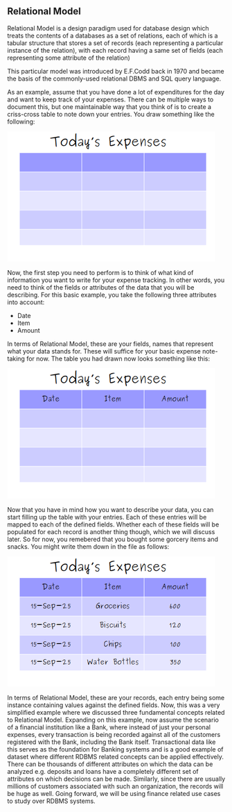 ## Relational Model
Relational Model is a design paradigm used for database design which treats the contents of a databases as a set of relations, each of which is a tabular structure that stores a set of records (each representing a particular instance of the relation), with each record having a same set of fields (each representing some attribute of the relation)

This particular model was introduced by E.F.Codd back in 1970 and became the basis of the commonly-used relational DBMS and SQL query language. 

As an example, assume that you have done a lot of expenditures for the day and want to keep track of your expenses. There can be multiple ways to document this, but one maintainable way that you think of is to create a criss-cross table to note down your entries. You draw something like the following:

![rdbms_relation](../src_images/rdbms_relation.png)

Now, the first step you need to perform is to think of what kind of information you want to write for your expense tracking. In other words, you need to think of the fields or attributes of the data that you will be describing. For this basic example, you take the following three attributes into account:

 - Date 
 - Item
 - Amount

In terms of Relational Model, these are your fields, names that represent what your data stands for. These will suffice for your basic expense note-taking for now. The table you had drawn now looks something like this:

![rdbms_fields](../src_images/rdbms_fields.png)

Now that you have in mind how you want to describe your data, you can start filling up the table with your entries. Each of these entries will be mapped to each of the defined fields. Whether each of these fields will be populated for each record is another thing though, which we will discuss later. So for now, you remebered that you bought some gorcery items and snacks. You might write them down in the file as follows:

![rdbms_records](../src_images/rdbms_records.png)

In terms of Relational Model, these are your records, each entry being some instance containing values against the defined fields. Now, this was a very simplified example where we discussed three fundamental concepts related to Relational Model. Expanding on this example, now assume the scenario of a financial institution like a Bank, where instead of just your personal expenses, every transaction is being recorded against all of the customers registered with the Bank, including the Bank itself. Transactional data like this serves as the foundation for Banking systems and is a good example of dataset where different RDBMS related concepts can be applied effectively. There can be thousands of different attributes on which the data can be analyzed e.g. deposits and loans have a completely different set of attributes on which decisions can be made. Similarly, since there are usually millions of customers associated with such an organization, the records will be huge as well. Going forward, we will be using finance related use cases to study over RDBMS systems. 